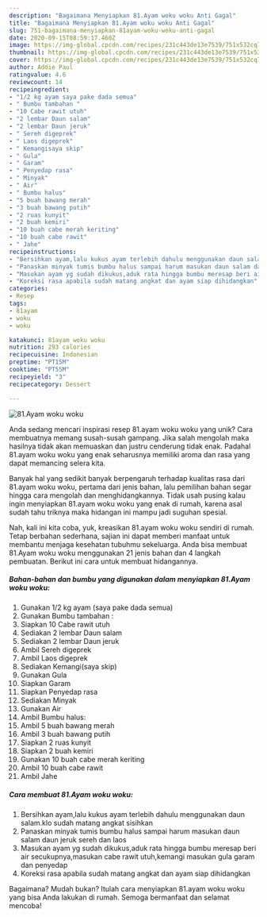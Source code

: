 ```yaml
---
description: "Bagaimana Menyiapkan 81.Ayam woku woku Anti Gagal"
title: "Bagaimana Menyiapkan 81.Ayam woku woku Anti Gagal"
slug: 751-bagaimana-menyiapkan-81ayam-woku-woku-anti-gagal
date: 2020-09-15T08:59:17.460Z
image: https://img-global.cpcdn.com/recipes/231c443de13e7539/751x532cq70/81ayam-woku-woku-foto-resep-utama.jpg
thumbnail: https://img-global.cpcdn.com/recipes/231c443de13e7539/751x532cq70/81ayam-woku-woku-foto-resep-utama.jpg
cover: https://img-global.cpcdn.com/recipes/231c443de13e7539/751x532cq70/81ayam-woku-woku-foto-resep-utama.jpg
author: Addie Paul
ratingvalue: 4.6
reviewcount: 14
recipeingredient:
- "1/2 kg ayam saya pake dada semua"
- " Bumbu tambahan "
- "10 Cabe rawit utuh"
- "2 lembar Daun salam"
- "2 lembar Daun jeruk"
- " Sereh digeprek"
- " Laos digeprek"
- " Kemangisaya skip"
- " Gula"
- " Garam"
- " Penyedap rasa"
- " Minyak"
- " Air"
- " Bumbu halus"
- "5 buah bawang merah"
- "3 buah bawang putih"
- "2 ruas kunyit"
- "2 buah kemiri"
- "10 buah cabe merah keriting"
- "10 buah cabe rawit"
- " Jahe"
recipeinstructions:
- "Bersihkan ayam,lalu kukus ayam terlebih dahulu menggunakan daun salam.klo sudah matang angkat sisihkan"
- "Panaskan minyak tumis bumbu halus sampai harum masukan daun salam daun jeruk sereh dan laos"
- "Masukan ayam yg sudah dikukus,aduk rata hingga bumbu meresap beri air secukupnya,masukan cabe rawit utuh,kemangi masukan gula garam dan penyedap"
- "Koreksi rasa apabila sudah matang angkat dan ayam siap dihidangkan"
categories:
- Resep
tags:
- 81ayam
- woku
- woku

katakunci: 81ayam woku woku 
nutrition: 293 calories
recipecuisine: Indonesian
preptime: "PT15M"
cooktime: "PT55M"
recipeyield: "3"
recipecategory: Dessert

---
```



![81.Ayam woku woku](https://img-global.cpcdn.com/recipes/231c443de13e7539/751x532cq70/81ayam-woku-woku-foto-resep-utama.jpg)

Anda sedang mencari inspirasi resep 81.ayam woku woku yang unik? Cara membuatnya memang susah-susah gampang. Jika salah mengolah maka hasilnya tidak akan memuaskan dan justru cenderung tidak enak. Padahal 81.ayam woku woku yang enak seharusnya memiliki aroma dan rasa yang dapat memancing selera kita.



Banyak hal yang sedikit banyak berpengaruh terhadap kualitas rasa dari 81.ayam woku woku, pertama dari jenis bahan, lalu pemilihan bahan segar hingga cara mengolah dan menghidangkannya. Tidak usah pusing kalau ingin menyiapkan 81.ayam woku woku yang enak di rumah, karena asal sudah tahu triknya maka hidangan ini mampu jadi suguhan spesial.


Nah, kali ini kita coba, yuk, kreasikan 81.ayam woku woku sendiri di rumah. Tetap berbahan sederhana, sajian ini dapat memberi manfaat untuk membantu menjaga kesehatan tubuhmu sekeluarga. Anda bisa membuat 81.Ayam woku woku menggunakan 21 jenis bahan dan 4 langkah pembuatan. Berikut ini cara untuk membuat hidangannya.

<!--inarticleads1-->

##### Bahan-bahan dan bumbu yang digunakan dalam menyiapkan 81.Ayam woku woku:

1. Gunakan 1/2 kg ayam (saya pake dada semua)
1. Gunakan  Bumbu tambahan :
1. Siapkan 10 Cabe rawit utuh
1. Sediakan 2 lembar Daun salam
1. Sediakan 2 lembar Daun jeruk
1. Ambil  Sereh digeprek
1. Ambil  Laos digeprek
1. Sediakan  Kemangi(saya skip)
1. Gunakan  Gula
1. Siapkan  Garam
1. Siapkan  Penyedap rasa
1. Sediakan  Minyak
1. Gunakan  Air
1. Ambil  Bumbu halus:
1. Ambil 5 buah bawang merah
1. Ambil 3 buah bawang putih
1. Siapkan 2 ruas kunyit
1. Siapkan 2 buah kemiri
1. Gunakan 10 buah cabe merah keriting
1. Ambil 10 buah cabe rawit
1. Ambil  Jahe




<!--inarticleads2-->

##### Cara membuat 81.Ayam woku woku:

1. Bersihkan ayam,lalu kukus ayam terlebih dahulu menggunakan daun salam.klo sudah matang angkat sisihkan
1. Panaskan minyak tumis bumbu halus sampai harum masukan daun salam daun jeruk sereh dan laos
1. Masukan ayam yg sudah dikukus,aduk rata hingga bumbu meresap beri air secukupnya,masukan cabe rawit utuh,kemangi masukan gula garam dan penyedap
1. Koreksi rasa apabila sudah matang angkat dan ayam siap dihidangkan




Bagaimana? Mudah bukan? Itulah cara menyiapkan 81.ayam woku woku yang bisa Anda lakukan di rumah. Semoga bermanfaat dan selamat mencoba!
